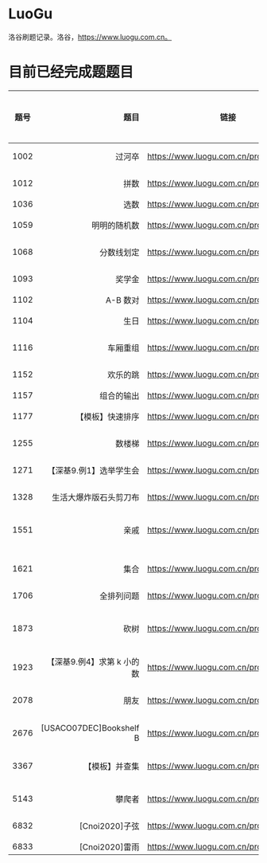 # LuoGu
洛谷刷题记录。洛谷，https://www.luogu.com.cn。

# 目前已经完成题题目
| 题号        | 题目                                  |  链接                                           |  算法分类 |
| --------   | -----:                                | :----:                                         | :-----:  |
| 1002       | 过河卒                         |   https://www.luogu.com.cn/problem/P1002    | 递推 |
| 1012        | 拼数                                |   https://www.luogu.com.cn/problem/P1012    | 排序 |
| 1036        | 选数                                |   https://www.luogu.com.cn/problem/P1036    ||
| 1059        | 明明的随机数                                |   https://www.luogu.com.cn/problem/P1059    | 排序 |
| 1068        | 分数线划定                                |   https://www.luogu.com.cn/problem/P1068    | 排序 |
| 1093        | 奖学金                                |   https://www.luogu.com.cn/problem/P1093    | 排序 |
| 1102        | A-B 数对                                  |   https://www.luogu.com.cn/problem/P1102    ||
| 1104        | 生日                                |   https://www.luogu.com.cn/problem/P1104    | 排序 |
| 1116        | 车厢重组                                  |   https://www.luogu.com.cn/problem/P1116    | 排序 |
| 1152        | 欢乐的跳                                  |   https://www.luogu.com.cn/problem/P1152    | 排序 |
| 1157        | 组合的输出                            |   https://www.luogu.com.cn/problem/P1157   ||
| 1177        | 【模板】快速排序                            |   https://www.luogu.com.cn/problem/P1177   | 排序 |
| 1255        | 数楼梯                            |   https://www.luogu.com.cn/problem/P1255   | 递推 |
| 1271        | 【深基9.例1】选举学生会                            |   https://www.luogu.com.cn/problem/P1271   | 排序 |
| 1328        | 生活大爆炸版石头剪刀布                            |   https://www.luogu.com.cn/problem/P1328   | 模拟 |
| 1551        | 亲戚                            |   https://www.luogu.com.cn/problem/P1551   | 并查集 |
| 1621        | 集合                            |   https://www.luogu.com.cn/problem/P1621   | 并查集 |
| 1706        | 全排列问题                            |   https://www.luogu.com.cn/problem/P1706   ||
| 1873        | 砍树                            |   https://www.luogu.com.cn/problem/P1873   | 二分查找 |
| 1923        | 【深基9.例4】求第 k 小的数       |   https://www.luogu.com.cn/problem/P1923   | 排序 |
| 2078        | 朋友                            |   https://www.luogu.com.cn/problem/P2078   | 并查集 |
| 2676        | [USACO07DEC]Bookshelf B                            |   https://www.luogu.com.cn/problem/P2676   | 排序 |
| 3367        | 【模板】并查集                            |   https://www.luogu.com.cn/problem/P3367   | 并查集  |
| 5143        | 攀爬者                                  |   https://www.luogu.com.cn/problem/P5143    | 排序 |
| 6832        | [Cnoi2020]子弦                          |   https://www.luogu.com.cn/problem/P6832   | 贪心 |
| 6833        | [Cnoi2020]雷雨                            |   https://www.luogu.com.cn/problem/P6833   | BFS |